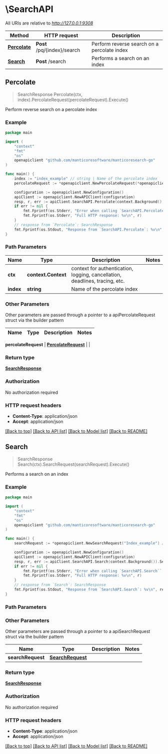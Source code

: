 # \SearchAPI

All URIs are relative to *http://127.0.0.1:9308*

Method | HTTP request | Description
------------- | ------------- | -------------
[**Percolate**](SearchAPI.md#Percolate) | **Post** /pq/{index}/search | Perform reverse search on a percolate index
[**Search**](SearchAPI.md#Search) | **Post** /search | Performs a search on an index



## Percolate

> SearchResponse Percolate(ctx, index).PercolateRequest(percolateRequest).Execute()

Perform reverse search on a percolate index



### Example

```go
package main

import (
	"context"
	"fmt"
	"os"
	openapiclient "github.com/manticoresoftware/manticoresearch-go"
)

func main() {
	index := "index_example" // string | Name of the percolate index
	percolateRequest := *openapiclient.NewPercolateRequest(*openapiclient.NewPercolateRequestQuery(map[string]interface{}(123))) // PercolateRequest | 

	configuration := openapiclient.NewConfiguration()
	apiClient := openapiclient.NewAPIClient(configuration)
	resp, r, err := apiClient.SearchAPI.Percolate(context.Background(), index).PercolateRequest(percolateRequest).Execute()
	if err != nil {
		fmt.Fprintf(os.Stderr, "Error when calling `SearchAPI.Percolate``: %v\n", err)
		fmt.Fprintf(os.Stderr, "Full HTTP response: %v\n", r)
	}
	// response from `Percolate`: SearchResponse
	fmt.Fprintf(os.Stdout, "Response from `SearchAPI.Percolate`: %v\n", resp)
}
```

### Path Parameters


Name | Type | Description  | Notes
------------- | ------------- | ------------- | -------------
**ctx** | **context.Context** | context for authentication, logging, cancellation, deadlines, tracing, etc.
**index** | **string** | Name of the percolate index | 

### Other Parameters

Other parameters are passed through a pointer to a apiPercolateRequest struct via the builder pattern


Name | Type | Description  | Notes
------------- | ------------- | ------------- | -------------

 **percolateRequest** | [**PercolateRequest**](PercolateRequest.md) |  | 

### Return type

[**SearchResponse**](SearchResponse.md)

### Authorization

No authorization required

### HTTP request headers

- **Content-Type**: application/json
- **Accept**: application/json

[[Back to top]](#) [[Back to API list]](../README.md#documentation-for-api-endpoints)
[[Back to Model list]](../README.md#documentation-for-models)
[[Back to README]](../README.md)


## Search

> SearchResponse Search(ctx).SearchRequest(searchRequest).Execute()

Performs a search on an index



### Example

```go
package main

import (
	"context"
	"fmt"
	"os"
	openapiclient "github.com/manticoresoftware/manticoresearch-go"
)

func main() {
	searchRequest := *openapiclient.NewSearchRequest("Index_example") // SearchRequest | 

	configuration := openapiclient.NewConfiguration()
	apiClient := openapiclient.NewAPIClient(configuration)
	resp, r, err := apiClient.SearchAPI.Search(context.Background()).SearchRequest(searchRequest).Execute()
	if err != nil {
		fmt.Fprintf(os.Stderr, "Error when calling `SearchAPI.Search``: %v\n", err)
		fmt.Fprintf(os.Stderr, "Full HTTP response: %v\n", r)
	}
	// response from `Search`: SearchResponse
	fmt.Fprintf(os.Stdout, "Response from `SearchAPI.Search`: %v\n", resp)
}
```

### Path Parameters



### Other Parameters

Other parameters are passed through a pointer to a apiSearchRequest struct via the builder pattern


Name | Type | Description  | Notes
------------- | ------------- | ------------- | -------------
 **searchRequest** | [**SearchRequest**](SearchRequest.md) |  | 

### Return type

[**SearchResponse**](SearchResponse.md)

### Authorization

No authorization required

### HTTP request headers

- **Content-Type**: application/json
- **Accept**: application/json

[[Back to top]](#) [[Back to API list]](../README.md#documentation-for-api-endpoints)
[[Back to Model list]](../README.md#documentation-for-models)
[[Back to README]](../README.md)

